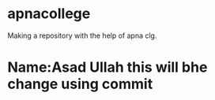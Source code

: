 # apnacollege
Making a repository with the help of  apna clg.
<br>
<h1>Name:Asad Ullah this will bhe  change using commit</h1>
